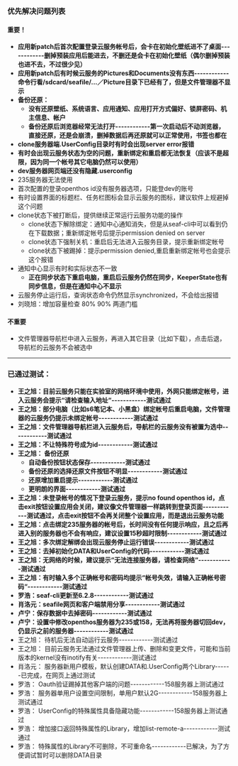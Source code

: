 ### 优先解决问题列表
#### 重要！
- **应用新patch后首次配置登录云服务帐号后，会卡在初始化壁纸进不了桌面------------删掉预装应用后能进去，不删还是会卡在初始化壁纸（偶尔删掉预装也进不去，不过很少见）**
- **应用新patch后有时候云服务的Pictures和Documents没有东西------------命令行看/sdcard/seafile/...／Picture目录下已经有了，但是文件管理器不显示**
- **备份还原：**
   - **没有还原壁纸、系统语言、应用通知、应用打开方式偏好、锁屏密码、机主信息、帐户**
   - **备份还原后浏览器经常无法打开------------第一次启动后不动浏览器，直接还原，还是会崩溃，删掉数据后再还原就可以正常使用，书签也都在**
- **clone服务器端.UserConfig目录时有时会出现server error报错**
- **有时会出现云服务状态为空的问题，重新绑定和重启都无法恢复（应该不是超限，因为同一个帐号其它电脑仍然可以使用）**
- **dev服务器网页端还没有隐藏.userconfig**
- 235服务器无法使用
- 首次配置的登录openthos id没有服务器选项，只能登dev的账号
- 有时设置界面的标题栏、任务栏图标会显示云服务的图标，建议软件上规避掉这个问题
- clone状态下被打断后，提供继续正常运行云服务功能的操作
   - clone状态下解除绑定：通知中心通知消失，但是从seaf-cli中可以看到仍在下载数据；重新绑定帐号后提示permission denied on server
   - clone状态下强制关机：重启后无法进入云服务目录，提示重新绑定帐号
   - clone状态下被踢掉：提示permission denied,重启重新绑定帐号也会提示这个报错
- 通知中心显示有时和实际状态不一致
   - **正在同步状态下重启电脑，重启后云服务仍然在同步，KeeperState也有同步信息，但是在通知中心不显示**
- 云服务停止运行后，查询状态命令仍然显示synchronized，不会给出报错
- 刘晓旭：增加容量检查 80% 90% 两道门槛

#### 不重要
- 文件管理器导航栏中进入云服务，再进入其它目录（比如下载），点击后退，导航栏的云服务不会被选中
***
### 已通过测试：
- **王之旭：目前云服务只能在实验室的网络环境中使用，外网只能绑定帐号，进入云服务会提示“请检查输入地址“------------测试通过**
- **王之旭：部分电脑（比如s6笔记本、小黑盒）绑定帐号后重启电脑，文件管理器的云服务仍提示未绑定帐号------------测试通过**
- **王之旭：文件管理器导航栏进入云服务后，导航栏的云服务没有被置为选中------------测试通过**
- **王之旭：不让特殊符号成为id------------测试通过**
- **王之旭： 备份还原**
   - **自动备份按钮状态保存------------测试通过**
   - **备份还原的选择还原文件按钮不明显------------测试通过**
   - **还原增加重启提示------------测试通过**
   - **更明朗的界面------------测试通过**
- **王之旭：未登录帐号的情况下登录云服务，提示no found openthos id，点击exit按钮设置应用会关闭，建议像文件管理器一样跳转到登录页面------------测试通过，点击exit按钮不会再关闭整个设置应用，而是退出云服务功能**
- **王之旭：点击绑定235服务器的帐号后，长时间没有任何提示响应，且之后再进入别的服务器也不会有响应，建议设置15秒超时限制------------测试通过**
- **王之旭：多次绑定解绑会出现云服务停止运行错误------------测试通过**
- **王之旭：去掉初始化DATA和UserConfig的代码------------测试通过**
- **王之旭：无网络的时候，建议提示“无法连接服务器，请检查网络“------------测试通过**
- **王之旭：有时输入多个正确帐号和密码均提示“帐号失效，请输入正确帐号密码“------------测试通过**
- **罗浩：seaf-cli更新至6.2.8------------测试通过**
- **肖洛元：seafile网页和客户端禁用分享------------测试通过**
- **卢宁：保存数据中去掉密码------------测试通过**
- **卢宁：设置中修改openthos服务器为235或158，无法再将服务器切回dev，仍显示之前的服务器------------测试通过**
- 王之旭： 待机后无法自动运行云服务------------测试通过
- 王之旭： 目前云服务无法通过文件管理器上传、删除和变更文件，可能和当前版本的kernel没有inotify有关------------测试通过
- 肖洛元： 服务器新用户模板，默认创建DATA和.UserConfig两个Library------已完成，在网页上通过测试
- 罗浩： Oauth验证踢掉其他客户端的问题------------158服务器上测试通过
- 罗浩： 服务器单用户设置空间限制，单用户默认2G------------158服务器上测试通过
- 罗浩： UserConfig的特殊属性具备隐藏功能------------158服务器上测试通过
- 罗浩： 增加接口返回特殊属性的Library，增加list-remote-a------------测试通过
- 罗浩： 特殊属性的Library不可删除，不可重命名------------已解决，为了方便调试暂时可以删除DATA目录
